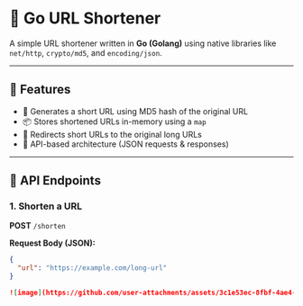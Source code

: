 # 🔗 Go URL Shortener

A simple URL shortener written in **Go (Golang)** using native libraries like `net/http`, `crypto/md5`, and `encoding/json`.

---

## 📌 Features

- 🔐 Generates a short URL using MD5 hash of the original URL
- 📦 Stores shortened URLs in-memory using a `map`
- 🧭 Redirects short URLs to the original long URLs
- 🧰 API-based architecture (JSON requests & responses)

---

## 🚀 API Endpoints

### 1. **Shorten a URL**
**POST** `/shorten`

**Request Body (JSON):**
```json
{
  "url": "https://example.com/long-url"
}

![image](https://github.com/user-attachments/assets/3c1e53ec-8fbf-4ae4-a35a-d14d95d82fc4)

